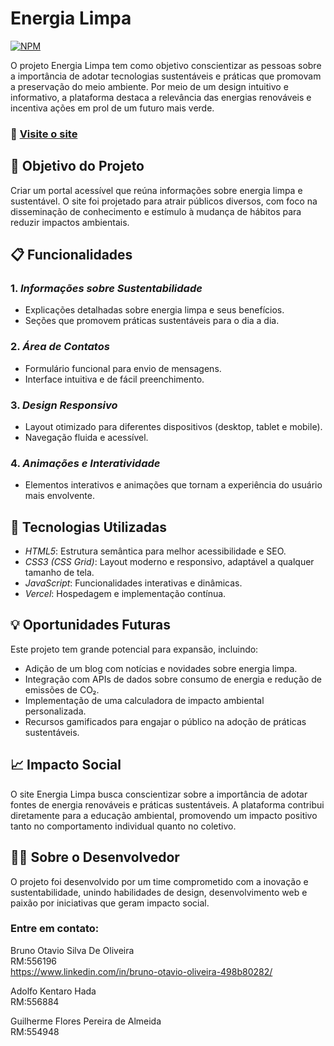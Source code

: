 # Energia Limpa 
[![NPM](https://img.shields.io/npm/l/react)](https://github.com/Brunootavioliveira/EnergiaLimpa/blob/main/LICENSE) 

O projeto Energia Limpa tem como objetivo conscientizar as pessoas sobre a importância de adotar tecnologias sustentáveis e práticas que promovam a preservação do meio ambiente. Por meio de um design intuitivo e informativo, a plataforma destaca a relevância das energias renováveis e incentiva ações em prol de um futuro mais verde.

### 🔗 [Visite o site](https://energia-limpa-six.vercel.app/)

## 🎯 Objetivo do Projeto

Criar um portal acessível que reúna informações sobre energia limpa e sustentável. O site foi projetado para atrair públicos diversos, com foco na disseminação de conhecimento e estímulo à mudança de hábitos para reduzir impactos ambientais.

## 📋 Funcionalidades

### 1. *Informações sobre Sustentabilidade*
- Explicações detalhadas sobre energia limpa e seus benefícios.
- Seções que promovem práticas sustentáveis para o dia a dia.

### 2. *Área de Contatos*
- Formulário funcional para envio de mensagens.
- Interface intuitiva e de fácil preenchimento.

### 3. *Design Responsivo*
- Layout otimizado para diferentes dispositivos (desktop, tablet e mobile).
- Navegação fluida e acessível.

### 4. *Animações e Interatividade*
- Elementos interativos e animações que tornam a experiência do usuário mais envolvente.

## 🚀 Tecnologias Utilizadas

- *HTML5*: Estrutura semântica para melhor acessibilidade e SEO.
- *CSS3 (CSS Grid)*: Layout moderno e responsivo, adaptável a qualquer tamanho de tela.
- *JavaScript*: Funcionalidades interativas e dinâmicas.
- *Vercel*: Hospedagem e implementação contínua.
  
## 💡 Oportunidades Futuras

Este projeto tem grande potencial para expansão, incluindo:

- Adição de um blog com notícias e novidades sobre energia limpa.
- Integração com APIs de dados sobre consumo de energia e redução de emissões de CO₂.
- Implementação de uma calculadora de impacto ambiental personalizada.
- Recursos gamificados para engajar o público na adoção de práticas sustentáveis.

## 📈 Impacto Social

O site Energia Limpa busca conscientizar sobre a importância de adotar fontes de energia renováveis e práticas sustentáveis. A plataforma contribui diretamente para a educação ambiental, promovendo um impacto positivo tanto no comportamento individual quanto no coletivo.

## 👨‍💻 Sobre o Desenvolvedor

O projeto foi desenvolvido por um time comprometido com a inovação e sustentabilidade, unindo habilidades de design, desenvolvimento web e paixão por iniciativas que geram impacto social.

### Entre em contato:

Bruno Otavio Silva De Oliveira<br>
RM:556196<br>
https://www.linkedin.com/in/bruno-otavio-oliveira-498b80282/

Adolfo  Kentaro Hada<br>
RM:556884<br>

Guilherme Flores Pereira de Almeida<br>
RM:554948<br>
